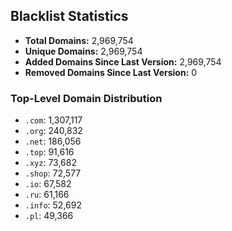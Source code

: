 ## Blacklist Statistics

- **Total Domains:** 2,969,754
- **Unique Domains:** 2,969,754
- **Added Domains Since Last Version:** 2,969,754
- **Removed Domains Since Last Version:** 0

### Top-Level Domain Distribution

-  `.com`: 1,307,117
-  `.org`: 240,832
-  `.net`: 186,056
-  `.top`: 91,616
-  `.xyz`: 73,682
-  `.shop`: 72,577
-  `.io`: 67,582
-  `.ru`: 61,166
-  `.info`: 52,692
-  `.pl`: 49,366
